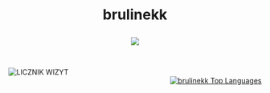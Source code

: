 <h1 align="center">brulinekk
<p align="center">
  <img src="https://readme-typing-svg.herokuapp.com/?center=true&vCenter=true&color=da3287&width=500&lines=+discord.gg/fivepvppl" />
</p></h1>
<br/>

<div align="left">
  <img src="https://profile-counter.glitch.me/brulinekk/count.svg" alt="LICZNIK WIZYT" />
</div>
<div align="right">
  <a href="https://github.com/brulinekk/github-readme-stats">
    <img alt="brulinekk Top Languages" src="https://readme-typing-svg.herokuapp.com/?username=brulinekk&langs_count=8&count_private=true&layout=compact&theme=midnightpurple&hide_border=false&bg_color=0D1117" />
  </a>
</div>
